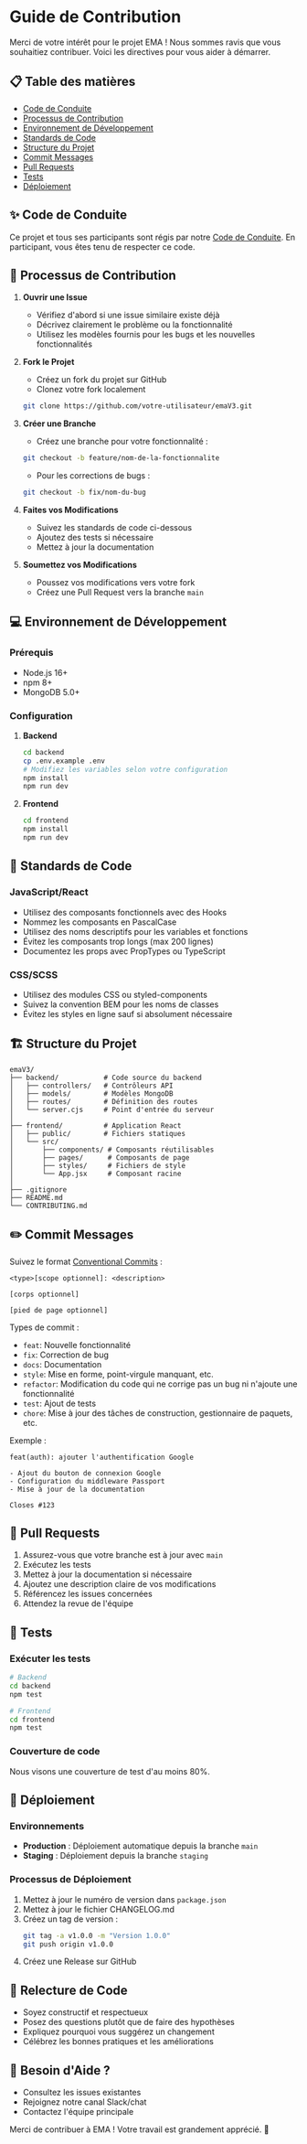 # Guide de Contribution

Merci de votre intérêt pour le projet EMA ! Nous sommes ravis que vous souhaitiez contribuer. Voici les directives pour vous aider à démarrer.

## 📋 Table des matières
- [Code de Conduite](#-code-de-conduite)
- [Processus de Contribution](#-processus-de-contribution)
- [Environnement de Développement](#-environnement-de-dveloppement)
- [Standards de Code](#-standards-de-code)
- [Structure du Projet](#-structure-du-projet)
- [Commit Messages](#-commit-messages)
- [Pull Requests](#-pull-requests)
- [Tests](#-tests)
- [Déploiement](#-dploiement)

## ✨ Code de Conduite

Ce projet et tous ses participants sont régis par notre [Code de Conduite](CODE_OF_CONDUCT.md). En participant, vous êtes tenu de respecter ce code.

## 🚀 Processus de Contribution

1. **Ouvrir une Issue**
   - Vérifiez d'abord si une issue similaire existe déjà
   - Décrivez clairement le problème ou la fonctionnalité
   - Utilisez les modèles fournis pour les bugs et les nouvelles fonctionnalités

2. **Fork le Projet**
   - Créez un fork du projet sur GitHub
   - Clonez votre fork localement
   ```bash
   git clone https://github.com/votre-utilisateur/emaV3.git
   ```

3. **Créer une Branche**
   - Créez une branche pour votre fonctionnalité :
   ```bash
   git checkout -b feature/nom-de-la-fonctionnalite
   ```
   - Pour les corrections de bugs :
   ```bash
   git checkout -b fix/nom-du-bug
   ```

4. **Faites vos Modifications**
   - Suivez les standards de code ci-dessous
   - Ajoutez des tests si nécessaire
   - Mettez à jour la documentation

5. **Soumettez vos Modifications**
   - Poussez vos modifications vers votre fork
   - Créez une Pull Request vers la branche `main`

## 💻 Environnement de Développement

### Prérequis
- Node.js 16+
- npm 8+
- MongoDB 5.0+

### Configuration
1. **Backend**
   ```bash
   cd backend
   cp .env.example .env
   # Modifiez les variables selon votre configuration
   npm install
   npm run dev
   ```

2. **Frontend**
   ```bash
   cd frontend
   npm install
   npm run dev
   ```

## 📝 Standards de Code

### JavaScript/React
- Utilisez des composants fonctionnels avec des Hooks
- Nommez les composants en PascalCase
- Utilisez des noms descriptifs pour les variables et fonctions
- Évitez les composants trop longs (max 200 lignes)
- Documentez les props avec PropTypes ou TypeScript

### CSS/SCSS
- Utilisez des modules CSS ou styled-components
- Suivez la convention BEM pour les noms de classes
- Évitez les styles en ligne sauf si absolument nécessaire

## 🏗 Structure du Projet

```
emaV3/
├── backend/           # Code source du backend
│   ├── controllers/   # Contrôleurs API
│   ├── models/        # Modèles MongoDB
│   ├── routes/        # Définition des routes
│   └── server.cjs     # Point d'entrée du serveur
│
├── frontend/          # Application React
│   ├── public/        # Fichiers statiques
│   └── src/
│       ├── components/ # Composants réutilisables
│       ├── pages/      # Composants de page
│       ├── styles/     # Fichiers de style
│       └── App.jsx     # Composant racine
│
├── .gitignore
├── README.md
└── CONTRIBUTING.md
```

## ✏️ Commit Messages

Suivez le format [Conventional Commits](https://www.conventionalcommits.org/) :

```
<type>[scope optionnel]: <description>

[corps optionnel]

[pied de page optionnel]
```

Types de commit :
- `feat`: Nouvelle fonctionnalité
- `fix`: Correction de bug
- `docs`: Documentation
- `style`: Mise en forme, point-virgule manquant, etc.
- `refactor`: Modification du code qui ne corrige pas un bug ni n'ajoute une fonctionnalité
- `test`: Ajout de tests
- `chore`: Mise à jour des tâches de construction, gestionnaire de paquets, etc.

Exemple :
```
feat(auth): ajouter l'authentification Google

- Ajout du bouton de connexion Google
- Configuration du middleware Passport
- Mise à jour de la documentation

Closes #123
```

## 🔄 Pull Requests

1. Assurez-vous que votre branche est à jour avec `main`
2. Exécutez les tests
3. Mettez à jour la documentation si nécessaire
4. Ajoutez une description claire de vos modifications
5. Référencez les issues concernées
6. Attendez la revue de l'équipe

## 🧪 Tests

### Exécuter les tests
```bash
# Backend
cd backend
npm test

# Frontend
cd frontend
npm test
```

### Couverture de code
Nous visons une couverture de test d'au moins 80%.

## 🚀 Déploiement

### Environnements
- **Production** : Déploiement automatique depuis la branche `main`
- **Staging** : Déploiement depuis la branche `staging`

### Processus de Déploiement
1. Mettez à jour le numéro de version dans `package.json`
2. Mettez à jour le fichier CHANGELOG.md
3. Créez un tag de version :
   ```bash
   git tag -a v1.0.0 -m "Version 1.0.0"
   git push origin v1.0.0
   ```
4. Créez une Release sur GitHub

## 🤝 Relecture de Code
- Soyez constructif et respectueux
- Posez des questions plutôt que de faire des hypothèses
- Expliquez pourquoi vous suggérez un changement
- Célébrez les bonnes pratiques et les améliorations

## 🙋 Besoin d'Aide ?
- Consultez les issues existantes
- Rejoignez notre canal Slack/chat
- Contactez l'équipe principale

Merci de contribuer à EMA ! Votre travail est grandement apprécié. 💜

